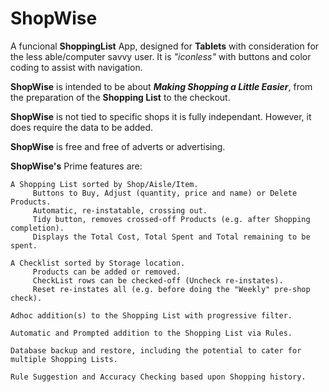 # ShopWise

A funcional **ShoppingList** App, designed for **Tablets** with consideration for the less able/computer savvy user.
It is *"iconless"* with buttons and color coding to assist with navigation.

**ShopWise** is intended to be about ***Making Shopping a Little Easier***, from the preparation of the **Shopping List** to the checkout.

**ShopWise** is not tied to specific shops it is fully independant. However, it does require the data to be added.

**ShopWise** is free and free of adverts or advertising.

**ShopWise's** Prime features are:

    A Shopping List sorted by Shop/Aisle/Item.
         Buttons to Buy, Adjust (quantity, price and name) or Delete Products.
         Automatic, re-instatable, crossing out.
         Tidy button, removes crossed-off Products (e.g. after Shopping completion).
         Displays the Total Cost, Total Spent and Total remaining to be spent.
         
    A Checklist sorted by Storage location.
         Products can be added or removed.
         CheckList rows can be checked-off (Uncheck re-instates).
         Reset re-instates all (e.g. before doing the "Weekly" pre-shop check).

    Adhoc addition(s) to the Shopping List with progressive filter.
         
    Automatic and Prompted addition to the Shopping List via Rules.
    
    Database backup and restore, including the potential to cater for multiple Shopping Lists.
    
    Rule Suggestion and Accuracy Checking based upon Shopping history.

   


